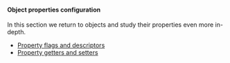 #### Object properties configuration

In this section we return to objects and study their properties even more in-depth.

- [Property flags and descriptors](books/javascript/property-descriptors)
- [Property getters and setters](books/javascript/property-accessors)